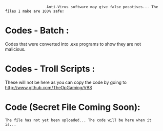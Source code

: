 




                       Anti-Virus software may give false posotives... The files I make are 100% safe!


# Codes - Batch :
  Codes that were converted into .exe programs to show they are not malicious.


# Codes - Troll Scripts :
  These will not be here as you can copy the code by going to http://www.github.com/TheOpGaming/VBS


#  Code (Secret File Coming Soon):
    The file has not yet been uploaded... The code will be here when it is...


